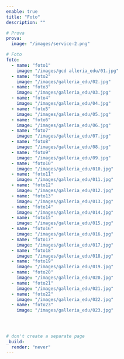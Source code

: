 ```yaml
---
enable: true
title: "Foto"
description: ""

# Prova
prova:
  image: "/images/service-2.png"

# Foto
foto:
  - name: "foto1"
    image: "/images/gcd alleria_edu/01.jpg"
  - name: "foto2"
    image: "/images/galleria_edu/02.jpg"
  - name: "foto3"
    image: "/images/galleria_edu/03.jpg"
  - name: "foto4"
    image: "/images/galleria_edu/04.jpg"
  - name: "foto5"
    image: "/images/galleria_edu/05.jpg"
  - name: "foto6"
    image: "/images/galleria_edu/06.jpg"
  - name: "foto7"
    image: "/images/galleria_edu/07.jpg"
  - name: "foto8"
    image: "/images/galleria_edu/08.jpg"
  - name: "foto9"
    image: "/images/galleria_edu/09.jpg"
  - name: "foto10"
    image: "/images/galleria_edu/010.jpg"
  - name: "foto11"
    image: "/images/galleria_edu/011.jpg"
  - name: "foto12"
    image: "/images/galleria_edu/012.jpg"
  - name: "foto13"
    image: "/images/galleria_edu/013.jpg"
  - name: "foto14"
    image: "/images/galleria_edu/014.jpg"
  - name: "foto15"
    image: "/images/galleria_edu/015.jpg"
  - name: "foto16"
    image: "/images/galleria_edu/016.jpg"
  - name: "foto17"
    image: "/images/galleria_edu/017.jpg"
  - name: "foto18"
    image: "/images/galleria_edu/018.jpg"
  - name: "foto19"
    image: "/images/galleria_edu/019.jpg"
  - name: "foto20"
    image: "/images/galleria_edu/020.jpg"
  - name: "foto21"
    image: "/images/galleria_edu/021.jpg"
  - name: "foto22"
    image: "/images/galleria_edu/022.jpg"
  - name: "foto23"
    image: "/images/galleria_edu/023.jpg"




# don't create a separate page
_build:
  render: "never"
---
```

